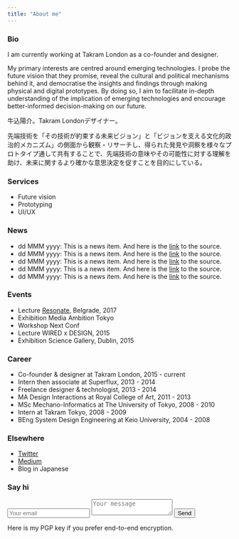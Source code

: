 ```yaml
---
title: "About me"
---
```


### Bio
I am currently working at Takram London as a co-founder and designer.

My primary interests are centred around emerging technologies. I probe the future vision that they promise, reveal the cultural and political mechanisms behind it, and democratise the insights and findings through making physical and digital prototypes. By doing so, I aim to facilitate in-depth understanding of the implication of emerging technologies and encourage better-informed decision-making on our future.

牛込陽介。Takram Londonデザイナー。

先端技術を「その技術が約束する未来ビジョン」と「ビジョンを支える文化的政治的メカニズム」の側面から観察・リサーチし、得られた発見や洞察を様々なプロトタイプ通して共有することで、先端技術の意味やその可能性に対する理解を助け、未来に関するより確かな意思決定を促すことを目的にしている。

### Services

* Future vision
* Prototyping
* UI/UX

### News

* dd MMM yyyy: This is a news item. And here is the [link](https://example.com "link sample") to the source.
* dd MMM yyyy: This is a news item. And here is the [link](https://example.com "link sample") to the source.
* dd MMM yyyy: This is a news item. And here is the [link](https://example.com "link sample") to the source.
* dd MMM yyyy: This is a news item. And here is the [link](https://example.com "link sample") to the source.
* dd MMM yyyy: This is a news item. And here is the [link](https://example.com "link sample") to the source.

### Events

* Lecture [Resonate](https://resonate.io), Belgrade, 2017
* Exhibition Media Ambition Tokyo
* Workshop Next Conf
* Lecture WIRED x DESIGN, 2015
* Exhibition Science Gallery, Dublin, 2015

### Career

* Co-founder & designer at Takram London, 2015 - current
* Intern then associate at Superflux, 2013 - 2014
* Freelance designer & technologist, 2013 - 2014
* MA Design Interactions at Royal College of Art, 2011 - 2013
* MSc Mechano-Informatics at The University of Tokyo, 2008 - 2010
* Intern at Takram Tokyo, 2008 - 2009
* BEng System Design Engineering at Keio University, 2004 - 2008

### Elsewhere

* [<span class="icon"><i class="fa fa-twitter" aria-hidden="true"></i></span> Twitter](https://www.twitter.com/ushi_ "Twitter")
* [<span class="icon"><i class="fa fa-medium" aria-hidden="true"></i></span> Medium](https://www.medium.com "Medium (in English)")
* Blog in Japanese


### Say hi

<form method="POST" action="http://formspree.io/i@yosukeushigo.me">
  <input type="email" name="email" placeholder="Your email">
  <textarea name="message" placeholder="Your message"></textarea>
  <button type="submit" class="button is-primary">Send</button>
</form>

Here is my PGP key if you prefer end-to-end encryption.
